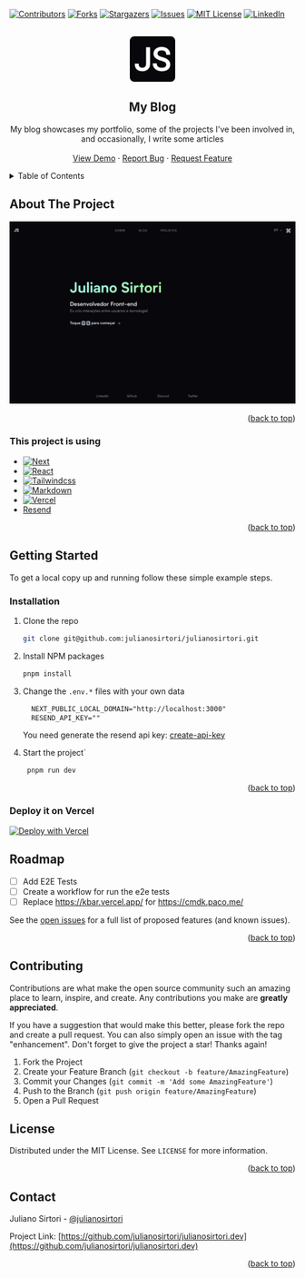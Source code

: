 <a name="readme-top"></a>

[![Contributors][contributors-shield]][contributors-url]
[![Forks][forks-shield]][forks-url]
[![Stargazers][stars-shield]][stars-url]
[![Issues][issues-shield]][issues-url]
[![MIT License][license-shield]][license-url]
[![LinkedIn][linkedin-shield]][linkedin-url]

<!-- PROJECT LOGO -->
<br />
<div align="center">
  <a href="https://github.com/julianosirtori/julianosirtori.dev">
    <img src="public/images/logo.png" alt="Logo" width="80" height="80">
  </a>

  <h2 align="center">My Blog</h2>
  <p align="center">
    My blog showcases my portfolio, some of the projects I've been involved in, and occasionally, I write some articles
    <br />
    <br />
    <a href="https://julianosirtori.dev/">View Demo</a>
    ·
    <a href="https://github.com/julianosirtori/julianosirtori.dev/issues">Report Bug</a>
    ·
    <a href="https://github.com/julianosirtori/julianosirtori.dev/issues">Request Feature</a>
  </p>
</div>

<!-- TABLE OF CONTENTS -->
<details>
  <summary>Table of Contents</summary>
  <ol>
    <li>
      <a href="#about-the-project">About The Project</a>
      <ul>
        <li><a href="#built-with">Built With</a></li>
      </ul>
    </li>
    <li>
      <a href="#getting-started">Getting Started</a>
      <ul>
        <li><a href="#prerequisites">Prerequisites</a></li>
        <li><a href="#installation">Installation</a></li>
      </ul>
    </li>
    <li><a href="#roadmap">Roadmap</a></li>
    <li><a href="#contributing">Contributing</a></li>
    <li><a href="#license">License</a></li>
    <li><a href="#contact">Contact</a></li>
  </ol>
</details>

<!-- ABOUT THE PROJECT -->

## About The Project

[![Product Name Screen Shot][product-screenshot]](https://life-in-weeks.julianosirtori.dev/)

<p align="right">(<a href="#readme-top">back to top</a>)</p>

### This project is using

- [![Next][next.js]][next-url]
- [![React][react.js]][react-url]
- [![Tailwindcss][tailwindcss]][tailwindcss-url]
- [![Markdown][markdown]][markdown-url]
- [![Vercel][vercel]][vercel-url]
- [Resend][resend-url]

<p align="right">(<a href="#readme-top">back to top</a>)</p>

<!-- GETTING STARTED -->

## Getting Started

To get a local copy up and running follow these simple example steps.

### Installation

1. Clone the repo
   ```sh
   git clone git@github.com:julianosirtori/julianosirtori.git
   ```
2. Install NPM packages
   ```sh
   pnpm install
   ```
3. Change the `.env.*` files with your own data
    ```
      NEXT_PUBLIC_LOCAL_DOMAIN="http://localhost:3000"
      RESEND_API_KEY=""
    ```
    You need generate the resend api key: [create-api-key](https://resend.com/docs/api-reference/api-keys/create-api-key )

4. Start the project`
   ```sh
    pnpm run dev
   ```

<p align="right">(<a href="#readme-top">back to top</a>)</p>

<!-- ROADMAP -->

### Deploy it on Vercel

[![Deploy with Vercel](https://vercel.com/button)](https://vercel.com/new/clone?repository-url=https%3A%2F%2Fgithub.com%2Fjulianosirtori%2Fjulianosirtori.dev&env=NEXT_PUBLIC_LOCAL_DOMAIN,RESEND_API_KEY)

## Roadmap

- [ ] Add E2E Tests
- [ ] Create a workflow for run the e2e tests
- [ ] Replace https://kbar.vercel.app/ for  https://cmdk.paco.me/

See the [open issues](https://github.com/julianosirtori/life-in-weeks/issues) for a full list of proposed features (and known issues).

<p align="right">(<a href="#readme-top">back to top</a>)</p>

<!-- CONTRIBUTING -->

## Contributing

Contributions are what make the open source community such an amazing place to learn, inspire, and create. Any contributions you make are **greatly appreciated**.

If you have a suggestion that would make this better, please fork the repo and create a pull request. You can also simply open an issue with the tag "enhancement".
Don't forget to give the project a star! Thanks again!

1. Fork the Project
2. Create your Feature Branch (`git checkout -b feature/AmazingFeature`)
3. Commit your Changes (`git commit -m 'Add some AmazingFeature'`)
4. Push to the Branch (`git push origin feature/AmazingFeature`)
5. Open a Pull Request

<!-- LICENSE -->

## License

Distributed under the MIT License. See `LICENSE` for more information.

<p align="right">(<a href="#readme-top">back to top</a>)</p>

<!-- CONTACT -->

## Contact

Juliano Sirtori - [@julianosirtori](https://twitter.com/julianosirtori)

Project Link: [https://github.com/julianosirtori/julianosirtori.dev](https://github.com/julianosirtori/julianosirtori.dev)

<p align="right">(<a href="#readme-top">back to top</a>)</p>

<!-- MARKDOWN LINKS & IMAGES -->
<!-- https://www.markdownguide.org/basic-syntax/#reference-style-links -->

[contributors-shield]: https://img.shields.io/github/contributors/julianosirtori/julianosirtori.dev.svg?style=for-the-badge
[contributors-url]: https://github.com/julianosirtori/julianosirtori.dev/graphs/contributors
[forks-shield]: https://img.shields.io/github/forks/julianosirtori/julianosirtori.dev.svg?style=for-the-badge
[forks-url]: https://github.com/julianosirtori/julianosirtori.dev/network/members
[stars-shield]: https://img.shields.io/github/stars/julianosirtori/julianosirtori.dev.svg?style=for-the-badge
[stars-url]: https://github.com/julianosirtori/julianosirtori.dev/stargazers
[issues-shield]: https://img.shields.io/github/issues/julianosirtori/julianosirtori.dev.svg?style=for-the-badge
[issues-url]: https://github.com/julianosirtori/julianosirtori.dev/issues
[license-shield]: https://img.shields.io/github/license/julianosirtori/julianosirtori.dev.svg?style=for-the-badge
[license-url]: https://github.com/julianosirtori/julianosirtori.dev/blob/main/LICENSE
[linkedin-shield]: https://img.shields.io/badge/-LinkedIn-black.svg?style=for-the-badge&logo=linkedin&colorB=555
[linkedin-url]: https://linkedin.com/in/juliano-sirtori
[product-screenshot]: public/images/screenshot.png

[next.js]: https://img.shields.io/badge/next.js-000000?style=for-the-badge&logo=nextdotjs&logoColor=white
[next-url]: https://nextjs.org/

[react.js]: https://img.shields.io/badge/React-20232A?style=for-the-badge&logo=react&logoColor=61DAFB
[react-url]: https://reactjs.org/

[tailwindcss]: https://img.shields.io/badge/Tailwind_CSS-38B2AC?style=for-the-badge&logo=tailwind-css&logoColor=white
[tailwindcss-url]: https://tailwindcss.com/

[markdown]: 	https://img.shields.io/badge/Markdown-000000?style=for-the-badge&logo=markdown&logoColor=white
[markdown-url]: https://tailwindcss.com/

[vercel]: 	https://img.shields.io/badge/Vercel-000000?style=for-the-badge&logo=vercel&logoColor=white
[vercel-url]: https://tailwindcss.com/

[resend-url]: https://resend.com/
